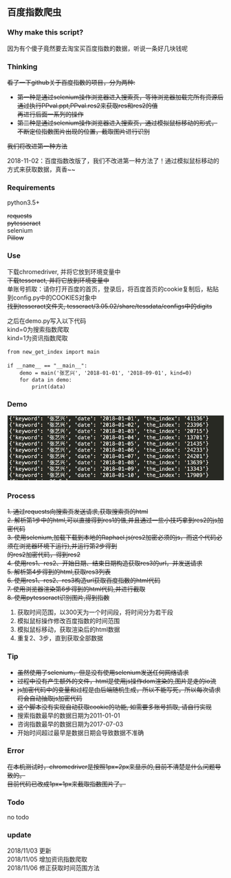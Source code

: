 ## 百度指数爬虫

### Why make this script?
因为有个傻子竟然要去淘宝买百度指数的数据，听说一条好几块钱呢

### Thinking
~~看了一下github关于百度指数的项目，分为两种:~~ 
- ~~第一种是通过selenium操作浏览器进入搜索页，等待浏览器加载完所有资源后~~  
~~通过执行PPval.ppt,PPval.res2来获取res和res2的值~~  
~~再进行后面一系列的操作~~
- ~~第二种是通过selenium操作浏览器进入搜索页，通过模拟鼠标移动的形式，~~  
~~不断定位指数图片出现的位置，截取图片进行识别~~
  
~~我们将改进第一种方法~~
  
2018-11-02：百度指数改版了，我们不改进第一种方法了！通过模拟鼠标移动的方式来获取数据，真香~~

### Requirements
python3.5+
  
~~requests~~  
~~pytesseract~~  
selenium  
~~Pillow~~  

### Use
下载chromedriver, 并将它放到环境变量中  
~~下载tesseract, 并将它放到环境变量中~~  
单账号抓取：请你打开百度的首页，登录后，将百度首页的cookie复制后，粘贴到config.py中的COOKIES对象中   
~~找到tesseract文件夹, tesseract/3.05.02/share/tessdata/configs中的digits~~  
 
  
之后在demo.py写入以下代码  
kind=0为搜索指数爬取  
kind=1为资讯指数爬取
```
from new_get_index import main

if __name__ == "__main__":
    demo = main('张艺兴', '2018-01-01', '2018-09-01', kind=0)
    for data in demo:
        print(data)
```

### Demo
![image](https://github.com/longxiaofei/markdown_img/blob/master/spider-baiduindex/bbb.png?raw=true)
  
### Process
~~1. 通过requests向搜索页发送请求,获取搜索页的html~~  
~~2. 解析第1步中的html,可以直接得到res1的值,并且通过一些小技巧拿到res2的js加密代码~~  
~~3. 使用selenium,加载下载到本地的Raphael.js(res2加密必须的js，而这个代码必须在浏览器环境下运行),并运行第2步得到~~  
~~的res2加密代码，得到res2~~  
~~4. 使用res1、res2、开始日期、结束日期构造获取res3的url，并发送请求~~  
~~5. 解析第4步得到的html,获取res3列表~~  
~~6. 使用res1、res2、res3构造url获取百度指数的html代码~~  
~~7. 使用浏览器渲染第6步得到的html代码,并进行截取~~  
~~8. 使用pytesseract识别图片,得到指数~~  
1. 获取时间范围，以300天为一个时间段，将时间分为若干段
2. 模拟鼠标操作修改百度指数的时间范围
3. 模拟鼠标移动，获取渲染后的html数据
4. 重复2、3步，直到获取全部数据
 
### Tip
- ~~虽然使用了selenium，但是没有使用selenium发送任何网络请求~~
- ~~过程中没有产生额外的文件，html是使用js操作dom渲染的,图片是走的io流~~
- ~~js加密代码中的变量和过程是由后端随机生成，所以不能写死，所以每次请求将会自动抽取js加密代码~~
- ~~这个脚本没有实现自动获取cookie的功能, 如需要多账号抓取, 请自行实现~~
- 搜索指数最早的数据日期为2011-01-01
- 咨询指数最早的数据日期为2017-07-03
- 开始时间超过最早是数据日期会导致数据不准确

### Error
~~在本机测试时，chromedriver是按照1px=2px来显示的,目前不清楚是什么问题导致的。~~  
~~目前代码已改成1px=1px来截取指数图片了。~~  

### Todo
no todo

### update
2018/11/03 更新  
2018/11/05 增加资讯指数爬取  
2018/11/06 修正获取时间范围方法


